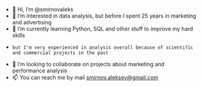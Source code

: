 - 👋 Hi, I’m @smirnovaleks
- 👀 I’m interested in data analysis, but before I spent 25 years in marketing and advertising
- 🌱 I’m currently learning Python, SQL and other stuff to improve my hard skills
-     but I'm very experienced in analysis overall because of scientific and commercial projects in the past 
- 💞️ I’m looking to collaborate on projects about marketing and performance analysis
- 📫 You can reach me by mail smirnov.aleksey@gmail.com
